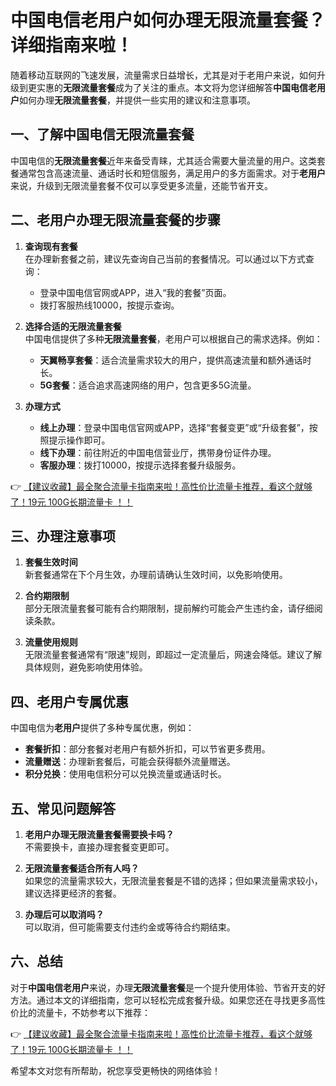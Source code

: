 # 中国电信老用户如何办理无限流量套餐？详细指南来啦！

随着移动互联网的飞速发展，流量需求日益增长，尤其是对于老用户来说，如何升级到更实惠的**无限流量套餐**成为了关注的重点。本文将为您详细解答**中国电信老用户**如何办理**无限流量套餐**，并提供一些实用的建议和注意事项。

## 一、了解中国电信无限流量套餐

中国电信的**无限流量套餐**近年来备受青睐，尤其适合需要大量流量的用户。这类套餐通常包含高速流量、通话时长和短信服务，满足用户的多方面需求。对于**老用户**来说，升级到无限流量套餐不仅可以享受更多流量，还能节省开支。

## 二、老用户办理无限流量套餐的步骤

1. **查询现有套餐**  
   在办理新套餐之前，建议先查询自己当前的套餐情况。可以通过以下方式查询：  
   - 登录中国电信官网或APP，进入“我的套餐”页面。  
   - 拨打客服热线10000，按提示查询。  

2. **选择合适的无限流量套餐**  
   中国电信提供了多种**无限流量套餐**，老用户可以根据自己的需求选择。例如：  
   - **天翼畅享套餐**：适合流量需求较大的用户，提供高速流量和额外通话时长。  
   - **5G套餐**：适合追求高速网络的用户，包含更多5G流量。  

3. **办理方式**  
   - **线上办理**：登录中国电信官网或APP，选择“套餐变更”或“升级套餐”，按照提示操作即可。  
   - **线下办理**：前往附近的中国电信营业厅，携带身份证件办理。  
   - **客服办理**：拨打10000，按提示选择套餐升级服务。  

👉 [【建议收藏】最全聚合流量卡指南来啦！高性价比流量卡推荐，看这个就够了！19元 100G长期流量卡 ！！](https://bit.ly/Liuliangka)

## 三、办理注意事项

1. **套餐生效时间**  
   新套餐通常在下个月生效，办理前请确认生效时间，以免影响使用。  

2. **合约期限制**  
   部分无限流量套餐可能有合约期限制，提前解约可能会产生违约金，请仔细阅读条款。  

3. **流量使用规则**  
   无限流量套餐通常有“限速”规则，即超过一定流量后，网速会降低。建议了解具体规则，避免影响使用体验。  

## 四、老用户专属优惠

中国电信为**老用户**提供了多种专属优惠，例如：  
- **套餐折扣**：部分套餐对老用户有额外折扣，可以节省更多费用。  
- **流量赠送**：办理新套餐后，可能会获得额外流量赠送。  
- **积分兑换**：使用电信积分可以兑换流量或通话时长。  

## 五、常见问题解答

1. **老用户办理无限流量套餐需要换卡吗？**  
   不需要换卡，直接办理套餐变更即可。  

2. **无限流量套餐适合所有人吗？**  
   如果您的流量需求较大，无限流量套餐是不错的选择；但如果流量需求较小，建议选择更经济的套餐。  

3. **办理后可以取消吗？**  
   可以取消，但可能需要支付违约金或等待合约期结束。  

## 六、总结

对于**中国电信老用户**来说，办理**无限流量套餐**是一个提升使用体验、节省开支的好方法。通过本文的详细指南，您可以轻松完成套餐升级。如果您还在寻找更多高性价比的流量卡，不妨参考以下推荐：

👉 [【建议收藏】最全聚合流量卡指南来啦！高性价比流量卡推荐，看这个就够了！19元 100G长期流量卡 ！！](https://bit.ly/Liuliangka)

希望本文对您有所帮助，祝您享受更畅快的网络体验！